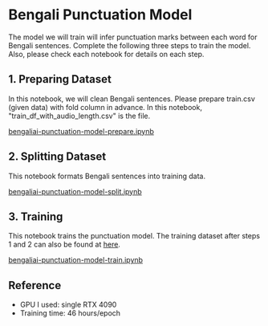 # Bengali Punctuation Model
The model we will train will infer punctuation marks between each word for Bengali sentences. Complete the following three steps to train the model. Also, please check each notebook for details on each step.
## 1. Preparing Dataset
In this notebook, we will clean Bengali sentences. Please prepare train.csv (given data) with fold column in advance. In this notebook, "train_df_with_audio_length.csv" is the file.

[bengaliai-punctuation-model-prepare.ipynb](https://github.com/espritmirai/bengali-punctuation-model/blob/main/bengaliai-punctuation-model-prepare.ipynb)
## 2. Splitting Dataset
This notebook formats Bengali sentences into training data.

[bengaliai-punctuation-model-split.ipynb](https://github.com/espritmirai/bengali-punctuation-model/blob/main/bengaliai-punctuation-model-split.ipynb)
## 3. Training
This notebook trains the punctuation model. The training dataset after steps 1 and 2 can also be found at [here](https://www.kaggle.com/datasets/takuji/punctuation-model-dataset).

[bengaliai-punctuation-model-train.ipynb](https://github.com/espritmirai/bengali-punctuation-model/blob/main/bengaliai-punctuation-model-train.ipynb)
## Reference
* GPU I used: single RTX 4090
* Training time: 46 hours/epoch
